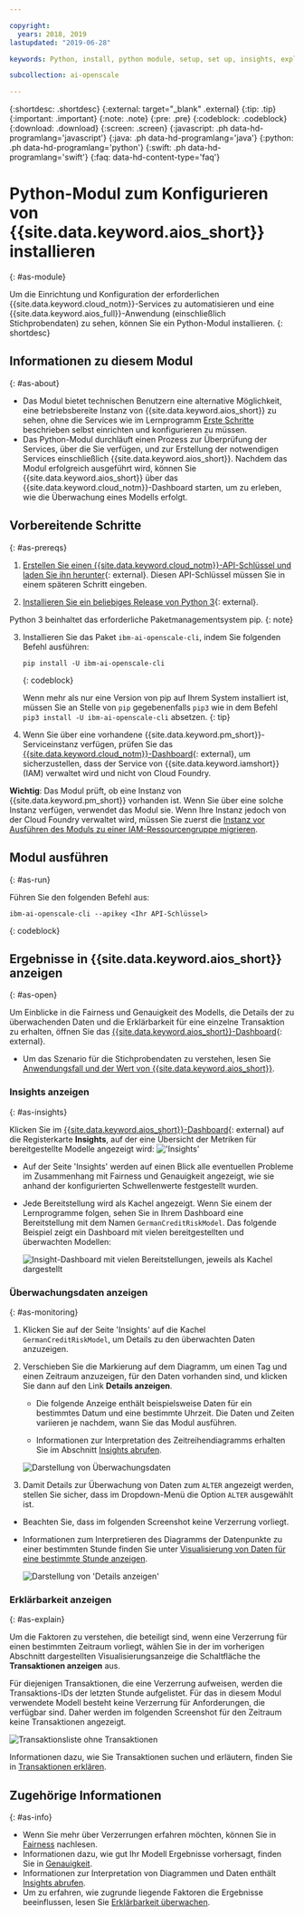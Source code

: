 ```yaml
---

copyright:
  years: 2018, 2019
lastupdated: "2019-06-28"

keywords: Python, install, python module, setup, set up, insights, explainability

subcollection: ai-openscale

---
```


{:shortdesc: .shortdesc}
{:external: target="_blank" .external}
{:tip: .tip}
{:important: .important}
{:note: .note}
{:pre: .pre}
{:codeblock: .codeblock}
{:download: .download}
{:screen: .screen}
{:javascript: .ph data-hd-programlang='javascript'}
{:java: .ph data-hd-programlang='java'}
{:python: .ph data-hd-programlang='python'}
{:swift: .ph data-hd-programlang='swift'}
{:faq: data-hd-content-type='faq'}

# Python-Modul zum Konfigurieren von {{site.data.keyword.aios_short}} installieren
{: #as-module}

Um die Einrichtung und Konfiguration der erforderlichen {{site.data.keyword.cloud_notm}}-Services zu automatisieren und eine {{site.data.keyword.aios_full}}-Anwendung (einschließlich Stichprobendaten) zu sehen, können Sie ein Python-Modul installieren.
{: shortdesc}

## Informationen zu diesem Modul
{: #as-about}

- Das Modul bietet technischen Benutzern eine alternative Möglichkeit, eine betriebsbereite Instanz von {{site.data.keyword.aios_short}} zu sehen, ohne die Services wie im Lernprogramm [Erste Schritte](/docs/services/ai-openscale?topic=ai-openscale-gettingstarted) beschrieben selbst einrichten und konfigurieren zu müssen.
- Das Python-Modul durchläuft einen Prozess zur Überprüfung der Services, über die Sie verfügen, und zur Erstellung der notwendigen Services einschließlich {{site.data.keyword.aios_short}}. Nachdem das Modul erfolgreich ausgeführt wird, können Sie {{site.data.keyword.aios_short}} über das {{site.data.keyword.cloud_notm}}-Dashboard starten, um zu erleben, wie die Überwachung eines Modells erfolgt.

## Vorbereitende Schritte
{: #as-prereqs}

1. [Erstellen Sie einen {{site.data.keyword.cloud_notm}}-API-Schlüssel und laden Sie ihn herunter](/docs/iam?topic=iam-userapikey#create_user_key){: external}. Diesen API-Schlüssel müssen Sie in einem späteren Schritt eingeben.

2. [Installieren Sie ein beliebiges Release von Python 3](https://www.python.org/downloads/){: external}.

  Python 3 beinhaltet das erforderliche Paketmanagementsystem pip.
  {: note}

3. Installieren Sie das Paket `ibm-ai-openscale-cli`, indem Sie folgenden Befehl ausführen:

    ```
    pip install -U ibm-ai-openscale-cli
    ```
    {: codeblock}

    Wenn mehr als nur eine Version von pip auf Ihrem System installiert ist, müssen Sie an Stelle von `pip` gegebenenfalls `pip3` wie in dem Befehl `pip3 install -U ibm-ai-openscale-cli` absetzen.
    {: tip}

4. Wenn Sie über eine vorhandene {{site.data.keyword.pm_short}}-Serviceinstanz verfügen, prüfen Sie das [{{site.data.keyword.cloud_notm}}-Dashboard](https://{DomainName}){: external}, um sicherzustellen, dass der Service von {{site.data.keyword.iamshort}} (IAM) verwaltet wird und nicht von Cloud Foundry.

  **Wichtig**: Das Modul prüft, ob eine Instanz von {{site.data.keyword.pm_short}} vorhanden ist. Wenn Sie über eine solche Instanz verfügen, verwendet das Modul sie. Wenn Ihre Instanz jedoch von der Cloud Foundry verwaltet wird, müssen Sie zuerst die [Instanz vor Ausführen des Moduls zu einer IAM-Ressourcengruppe migrieren](/docs/resources?topic=resources-migrate#migrate).

## Modul ausführen
{: #as-run}

Führen Sie den folgenden Befehl aus:

```
ibm-ai-openscale-cli --apikey <Ihr API-Schlüssel>
```
{: codeblock}

## Ergebnisse in {{site.data.keyword.aios_short}} anzeigen
{: #as-open}

Um Einblicke in die Fairness und Genauigkeit des Modells, die Details der zu überwachenden Daten und die Erklärbarkeit für eine einzelne Transaktion zu erhalten, öffnen Sie das [{{site.data.keyword.aios_short}}-Dashboard](https://aiopenscale.cloud.ibm.com/aiopenscale/){: external}.

- Um das Szenario für die Stichprobendaten zu verstehen, lesen Sie [Anwendungsfall und der Wert von {{site.data.keyword.aios_short}}](/docs/services/ai-openscale?topic=ai-openscale-gettingstarted#gs-use).

### Insights anzeigen
{: #as-insights}

Klicken Sie im [{{site.data.keyword.aios_short}}-Dashboard](https://aiopenscale.cloud.ibm.com/aiopenscale/){: external} auf die Registerkarte **Insights**, auf der eine Übersicht der Metriken für bereitgestellte Modelle angezeigt wird: !['Insights'](images/insight-dash-tab.png)

- Auf der Seite 'Insights' werden auf einen Blick alle eventuellen Probleme im Zusammenhang mit Fairness und Genauigkeit angezeigt, wie sie anhand der konfigurierten Schwellenwerte festgestellt wurden.

- Jede Bereitstellung wird als Kachel angezeigt. Wenn Sie einem der Lernprogramme folgen, sehen Sie in Ihrem Dashboard eine Bereitstellung mit dem Namen `GermanCreditRiskModel`. Das folgende Beispiel zeigt ein Dashboard mit vielen bereitgestellten und überwachten Modellen:

    ![Insight-Dashboard mit vielen Bereitstellungen, jeweils als Kachel dargestellt](images/insight-dashboard.png)


### Überwachungsdaten anzeigen
{: #as-monitoring}

1. Klicken Sie auf der Seite 'Insights' auf die Kachel `GermanCreditRiskModel`, um Details zu den überwachten Daten anzuzeigen.
2. Verschieben Sie die Markierung auf dem Diagramm, um einen Tag und einen Zeitraum anzuzeigen, für den Daten vorhanden sind, und klicken Sie dann auf den Link **Details anzeigen**.

   - Die folgende Anzeige enthält beispielsweise Daten für ein bestimmtes Datum und eine bestimmte Uhrzeit. Die Daten und Zeiten variieren je nachdem, wann Sie das Modul ausführen.

   - Informationen zur Interpretation des Zeitreihendiagramms erhalten Sie im Abschnitt [Insights abrufen](/docs/services/ai-openscale?topic=ai-openscale-it-ov).

    ![Darstellung von Überwachungsdaten](images/setup02-0206.png)

3. Damit Details zur Überwachung von Daten zum `ALTER` angezeigt werden, stellen Sie sicher, dass im Dropdown-Menü die Option `ALTER` ausgewählt ist.

  - Beachten Sie, dass im folgenden Screenshot keine Verzerrung vorliegt.

  - Informationen zum Interpretieren des Diagramms der Datenpunkte zu einer bestimmten Stunde finden Sie unter [Visualisierung von Daten für eine bestimmte Stunde anzeigen](/docs/services/ai-openscale?topic=ai-openscale-it-vdet).

    ![Darstellung von 'Details anzeigen'](images/setup03-0206.png)

### Erklärbarkeit anzeigen
{: #as-explain}

Um die Faktoren zu verstehen, die beteiligt sind, wenn eine Verzerrung für einen bestimmten Zeitraum vorliegt, wählen Sie in der im vorherigen Abschnitt dargestellten Visualisierungsanzeige die Schaltfläche the **Transaktionen anzeigen** aus.

Für diejenigen Transaktionen, die eine Verzerrung aufweisen, werden die Transaktions-IDs der letzten Stunde aufgelistet. Für das in diesem Modul verwendete Modell besteht keine Verzerrung für Anforderungen, die verfügbar sind. Daher werden im folgenden Screenshot für den Zeitraum keine Transaktionen angezeigt.

  ![Transaktionsliste ohne Transaktionen](images/setup06-0206.png)

Informationen dazu, wie Sie Transaktionen suchen und erläutern, finden Sie in [Transaktionen erklären](/docs/services/ai-openscale?topic=ai-openscale-ie-ov#ie-view).

## Zugehörige Informationen
{: #as-info}

- Wenn Sie mehr über Verzerrungen erfahren möchten, können Sie in [Fairness](/docs/services/ai-openscale?topic=ai-openscale-mf-monitor) nachlesen.
- Informationen dazu, wie gut Ihr Modell Ergebnisse vorhersagt, finden Sie in [Genauigkeit](/docs/services/ai-openscale?topic=ai-openscale-acc-monitor).
- Informationen zur Interpretation von Diagrammen und Daten enthält [Insights abrufen](/docs/services/ai-openscale?topic=ai-openscale-it-ov).
- Um zu erfahren, wie zugrunde liegende Faktoren die Ergebnisse beeinflussen, lesen Sie [Erklärbarkeit überwachen](/docs/services/ai-openscale?topic=ai-openscale-ie-ov).
